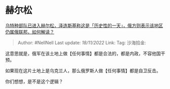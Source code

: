 # 赫尔松

[乌特种部队已进入赫尔松，泽连斯基称这是「历史性的一天」，俄方则表示该地区仍属俄联邦，如何解读？](https://www.zhihu.com/question/566241750/answer/2755991513)

> Author: #NellNell
> Last update: *18/11/2022*
> Link:
> Tag:
> 沙海拾金:

这意思就是，俄军在该土地上做【任何事情】都是合法的，都是内政，不容他国干预。

如果现在这片土地上是乌克兰人，那么俄罗斯人做【任何事情】都是自卫反击。

你们想想，是不是这个逻辑？
